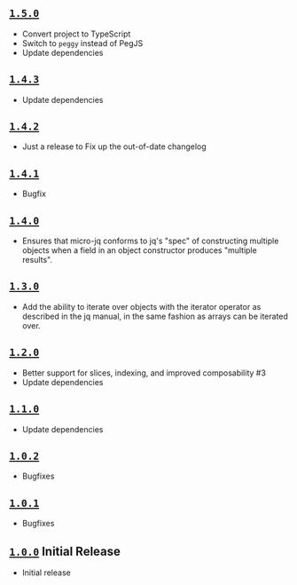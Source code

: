 ## [`1.5.0`](https://github.com/elastic/micro-jq/tree/v1.5.0)

- Convert project to TypeScript
- Switch to `peggy` instead of PegJS
- Update dependencies

## [`1.4.3`](https://github.com/elastic/micro-jq/tree/v1.4.3)

- Update dependencies

## [`1.4.2`](https://github.com/elastic/micro-jq/tree/v1.4.2)

- Just a release to Fix up the out-of-date changelog

## [`1.4.1`](https://github.com/elastic/micro-jq/tree/v1.4.1)

- Bugfix

## [`1.4.0`](https://github.com/elastic/micro-jq/tree/v1.4.0)

- Ensures that micro-jq conforms to jq's "spec" of constructing multiple objects when a field in an object constructor produces "multiple results".

## [`1.3.0`](https://github.com/elastic/micro-jq/tree/v1.3.0)

- Add the ability to iterate over objects with the iterator operator as described in the jq manual, in the same fashion as arrays can be iterated over.

## [`1.2.0`](https://github.com/elastic/micro-jq/tree/v1.2.0)

- Better support for slices, indexing, and improved composability #3
- Update dependencies

## [`1.1.0`](https://github.com/elastic/micro-jq/tree/v1.1.0)

- Update dependencies

## [`1.0.2`](https://github.com/elastic/micro-jq/tree/v1.0.2)

- Bugfixes

## [`1.0.1`](https://github.com/elastic/micro-jq/tree/v1.0.1)

- Bugfixes

## [`1.0.0`](https://github.com/elastic/micro-jq/tree/v1.0.0) Initial Release

- Initial release

